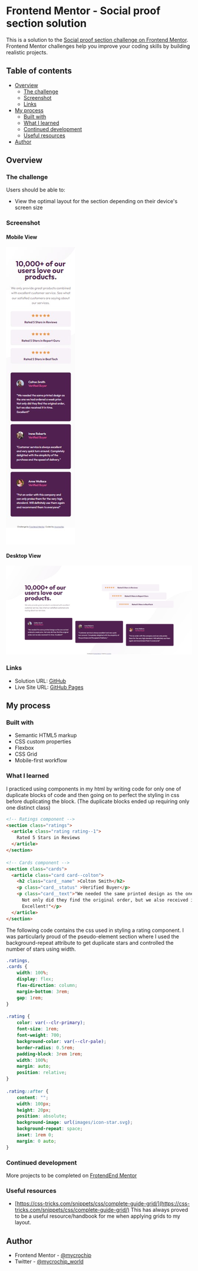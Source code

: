 # Frontend Mentor - Social proof section solution

This is a solution to the [Social proof section challenge on Frontend Mentor](https://www.frontendmentor.io/challenges/social-proof-section-6e0qTv_bA). Frontend Mentor challenges help you improve your coding skills by building realistic projects. 

## Table of contents

- [Overview](#overview)
  - [The challenge](#the-challenge)
  - [Screenshot](#screenshot)
  - [Links](#links)
- [My process](#my-process)
  - [Built with](#built-with)
  - [What I learned](#what-i-learned)
  - [Continued development](#continued-development)
  - [Useful resources](#useful-resources)
- [Author](#author)



## Overview

### The challenge

Users should be able to:

- View the optimal layout for the section depending on their device's screen size


### Screenshot

#### Mobile View
![Mobile (375px)](images/screenshot--mobile.jpg)

#### Desktop View
![Desktop (1960px)](images/screenshot--desktop.jpg)


### Links

- Solution URL: [GitHub](https://github.com/mycrochip/social-proof-section.git)
- Live Site URL: [GitHub Pages](https://mycrochip.github.io/social-proof-section/)



## My process

### Built with

- Semantic HTML5 markup
- CSS custom properties
- Flexbox
- CSS Grid
- Mobile-first workflow


### What I learned

I practiced using components in my html by writing code for only one of duplicate blocks of code and then going on to perfect the styling in css before duplicating the block. (The duplicate blocks ended up requiring only one distinct class)

```html
<!-- Ratings component -->
<section class="ratings">
  <article class="rating rating--1">
    Rated 5 Stars in Reviews
  </article>
</section>

<!-- Cards component -->
<section class="cards">
  <article class="card card--colton">
    <h2 class="card__name" >Colton Smith</h2>
    <p class="card__status" >Verified Buyer</p>
    <p class="card__text">"We needed the same printed design as the one we had ordered a week prior. 
      Not only did they find the original order, but we also received it in time. 
      Excellent!"</p>
  </article>
</section>
```


The following code contains the css used in styling a rating component.
I was particularly proud of the pseudo-element section where I used the background-repeat attribute to get duplicate stars and controlled the number of stars using width.
```css
.ratings,
.cards {
    width: 100%;
    display: flex;
    flex-direction: column;
    margin-bottom: 3rem;
    gap: 1rem;
}

.rating {
    color: var(--clr-primary);
    font-size: 1rem;
    font-weight: 700;
    background-color: var(--clr-pale);
    border-radius: 0.5rem;
    padding-block: 3rem 1rem;
    width: 100%;
    margin: auto;
    position: relative;
}

.rating::after {
    content: "";
    width: 100px;
    height: 20px;
    position: absolute;
    background-image: url(images/icon-star.svg);
    background-repeat: space;
    inset: 1rem 0;
    margin: 0 auto;
}
```


### Continued development

More projects to be completed on [FrotendEnd Mentor](https://www.frontendmentor.io/)


### Useful resources

- [https://css-tricks.com/snippets/css/complete-guide-grid/](https://css-tricks.com/snippets/css/complete-guide-grid/) 
This has always proved to be a useful resource/handbook for me when applying grids to my layout.


## Author

- Frontend Mentor - [@mycrochip](https://www.frontendmentor.io/profile/mycrochip)
- Twitter - [@mycrochip_world](https://www.twitter.com/mycrochip_world)